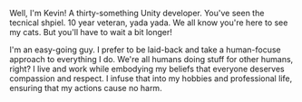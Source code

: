 Well, I'm Kevin! A thirty-something Unity developer. You've seen the tecnical shpiel. 10 year veteran, yada yada.
We all know you're here to see my cats. But you'll have to wait a bit longer!

I'm an easy-going guy. I prefer to be laid-back and take a human-focuse approach to everything I do. We're all humans doing stuff
for other humans, right? I live and work while embodying my beliefs that everyone deserves compassion and respect. I infuse that into
my hobbies and professional life, ensuring that my actions cause no harm.
